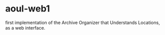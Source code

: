 aoul-web1
=========

first implementation of the Archive Organizer that Understands Locations, as a web interface.
